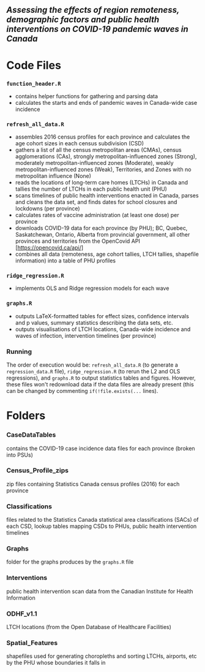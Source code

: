 [//]: # (Brendon Phillips, Postdoctoral Visitor, Computational Epidemiology, ABM-Lab, York University, Toronto ON)

## _Assessing the effects of region remoteness, demographic factors and public health interventions on COVID-19 pandemic waves in Canada_

# Code Files

### `function_header.R`
- contains helper functions for gathering and parsing data
- calculates the starts and ends of pandemic waves in Canada-wide case incidence

### `refresh_all_data.R`
- assembles 2016 census profiles for each province and calculates the age cohort sizes in each census subdivision (CSD)
- gathers a list of all the census metropolitan areas (CMAs), census agglomerations (CAs), strongly metropolitan-influenced zones (Strong), moderately metropolitan-influenced zones (Moderate), weakly metropolitan-influenced zones (Weak), Territories, and Zones with no metropolitan influence (None)
- reads the locations of long-term care homes (LTCHs) in Canada and tallies the number of LTCHs in each public health unit (PHU)
- scans timelines of public health interventions enacted in Canada, parses and cleans the data set, and finds dates for school closures and lockdowns (per province)
- calculates rates of vaccine administration (at least one dose) per province
- downloads COVID-19 data for each province (by PHU); BC, Quebec, Saskatchewan, Ontario, Alberta from provincial government, all other provinces and territories from the OpenCovid API [https://opencovid.ca/api/]
- combines all data (remoteness, age cohort tallies, LTCH tallies, shapefile information) into a table of PHU profiles

### `ridge_regression.R`
- implements OLS and Ridge regression models for each wave

### `graphs.R`
- outputs LaTeX-formatted tables for effect sizes, confidence intervals and p values, summary statistics describing the data sets, etc.
- outputs visualisations of LTCH locations, Canada-wide incidence and waves of infection, intervention timelines (per province)

### Running
The order of execution would be: `refresh_all_data.R` (to generate a `regression_data.R` file), `ridge_regression.R` (to rerun the L2 and OLS regressions), and `graphs.R` to output statistics tables and figures. However, these files won't redownload data if the data files are already present (this can be changed by commenting `if(!file.exists(...` lines).

# Folders
### CaseDataTables
contains the COVID-19 case incidence data files for each province (broken into PSUs)
### Census_Profile_zips
zip files containing Statistics Canada census profiles (2016) for each province 

### Classifications
files related to the Statistics Canada statistical area classifications (SACs) of each CSD, lookup tables mapping CSDs to PHUs, public health intervention timelines

### Graphs
folder for the graphs produces by the `graphs.R` file

### Interventions
public health intervention scan data from the Canadian Institute for Health Information

### ODHF_v1.1
LTCH locations (from the Open Database of Healthcare Facilities)

### Spatial_Features
shapefiles used for generating choropleths and sorting LTCHs, airports, etc by the PHU whose boundaries it falls in



